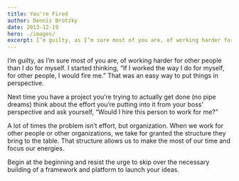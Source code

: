 ```yaml
---
title: You're Fired
author: Dennis Brotzky
date: 2013-12-19
hero: ./images/
excerpt: I’m guilty, as I’m sure most of you are, of working harder for other people than I do for myself. I started thinking, “If I worked the way I do for myself, for other people, I would fire me.” 
---
```

I’m guilty, as I’m sure most of you are, of working harder for other people than I do for myself. I started thinking, “If I worked the way I do for myself, for other people, I would fire me.” That was an easy way to put things in perspective.

Next time you have a project you’re trying to actually get done (no pipe dreams) think about the effort you’re putting into it from your boss’ perspective and ask yourself, “Would I hire this person to work for me?”

A lot of times the problem isn’t effort, but organization. When we work for other people or other organizations, we take for granted the structure they bring to the table. That structure allows us to make the most of our time and focus our energies.

Begin at the beginning and resist the urge to skip over the necessary building of a framework and platform to launch your ideas.
